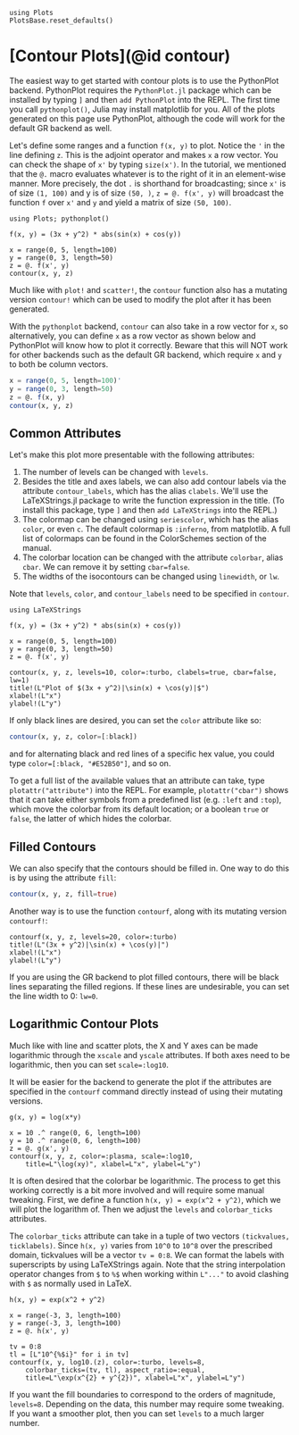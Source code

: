 ```@setup contour
using Plots
PlotsBase.reset_defaults()
```

# [Contour Plots](@id contour)

The easiest way to get started with contour plots is to use the PythonPlot backend. PythonPlot requires the `PythonPlot.jl` 
package which can be installed by typing `]` and then `add PythonPlot` into the REPL. The first time you call `pythonplot()`,
Julia may install matplotlib for you. All of the plots generated on this page use PythonPlot, although the code will work
for the default GR backend as well.

Let's define some ranges and a function `f(x, y)` to plot. Notice the `'` in the line defining `z`.
This is the adjoint operator and makes `x` a row vector. You can check the shape of `x'` by typing `size(x')`. In the
tutorial, we mentioned that the `@.` macro evaluates whatever is to the right of it in an element-wise manner. More
precisely, the dot `.` is shorthand for broadcasting; since `x'` is of size `(1, 100)` and y is of size `(50, )`, 
`z = @. f(x', y)` will broadcast the function `f` over `x'` and `y` and yield a matrix of size `(50, 100)`.

```@example contour
using Plots; pythonplot()

f(x, y) = (3x + y^2) * abs(sin(x) + cos(y))

x = range(0, 5, length=100)
y = range(0, 3, length=50)
z = @. f(x', y)
contour(x, y, z)
```

Much like with `plot!` and `scatter!`, the `contour` function also has a mutating version `contour!` which can be
used to modify the plot after it has been generated.

With the `pythonplot` backend, `contour` can also take in a row vector for `x`, so alternatively, you can define `x` as 
a row vector as shown below and PythonPlot will know how to plot it correctly. Beware that this will NOT work for other 
backends such as the default GR backend, which require `x` and `y` to both be column vectors.

```julia
x = range(0, 5, length=100)'
y = range(0, 3, length=50)
z = @. f(x, y)
contour(x, y, z)
```

## Common Attributes

Let's make this plot more presentable with the following attributes:

1. The number of levels can be changed with `levels`. 
2. Besides the title and axes labels, we can also add contour labels via the attribute `contour_labels`, which has the alias `clabels`. We'll use the LaTeXStrings.jl package to write the function expression in the title. (To install this package, type `]` and then `add LaTeXStrings` into the REPL.)
3. The colormap can be changed using `seriescolor`, which has the alias `color`, or even `c`. The default colormap is `:inferno`, from matplotlib. A full list of colormaps can be found in the ColorSchemes section of the manual.
4. The colorbar location can be changed with the attribute `colorbar`, alias `cbar`. We can remove it by setting `cbar=false`.
5. The widths of the isocontours can be changed using `linewidth`, or `lw`.

Note that `levels`, `color`, and `contour_labels` need to be specified in `contour`.

```@example contour
using LaTeXStrings

f(x, y) = (3x + y^2) * abs(sin(x) + cos(y))

x = range(0, 5, length=100)
y = range(0, 3, length=50)
z = @. f(x', y)

contour(x, y, z, levels=10, color=:turbo, clabels=true, cbar=false, lw=1)
title!(L"Plot of $(3x + y^2)|\sin(x) + \cos(y)|$")
xlabel!(L"x")
ylabel!(L"y")
```

If only black lines are desired, you can set the `color` attribute like so:

```julia
contour(x, y, z, color=[:black])
```

and for alternating black and red lines of a specific hex value, you could type `color=[:black, "#E52B50"]`, and so on.

To get a full list of the available values that an attribute can take, type `plotattr("attribute")` into the REPL. For
example, `plotattr("cbar")` shows that it can take either symbols from a predefined list (e.g. `:left` and `:top`), 
which move the colorbar from its default location; or a boolean `true` or `false`, the latter of which hides the 
colorbar.

## Filled Contours

We can also specify that the contours should be filled in. One way to do this is by using the attribute `fill`:

```julia
contour(x, y, z, fill=true)
```

Another way is to use the function `contourf`, along with its mutating version `contourf!`:

```@example contour
contourf(x, y, z, levels=20, color=:turbo)
title!(L"(3x + y^2)|\sin(x) + \cos(y)|")
xlabel!(L"x")
ylabel!(L"y")
```

If you are using the GR backend to plot filled contours, there will be black lines separating the filled regions. If
these lines are undesirable, you can set the line width to 0: `lw=0`.

## Logarithmic Contour Plots

Much like with line and scatter plots, the X and Y axes can be made logarithmic through the `xscale` and `yscale`
attributes. If both axes need to be logarithmic, then you can set `scale=:log10`.

It will be easier for the backend to generate the plot if the attributes are specified in the `contourf` command 
directly instead of using their mutating versions.

```@example contour
g(x, y) = log(x*y)

x = 10 .^ range(0, 6, length=100)
y = 10 .^ range(0, 6, length=100)
z = @. g(x', y)
contourf(x, y, z, color=:plasma, scale=:log10,
    title=L"\log(xy)", xlabel=L"x", ylabel=L"y")
```

It is often desired that the colorbar be logarithmic. The process to get this working correctly is a bit more involved
and will require some manual tweaking. First, we define a function `h(x, y) = exp(x^2 + y^2)`, which we will plot the 
logarithm of. Then we adjust the `levels` and `colorbar_ticks` attributes.

The `colorbar_ticks` attribute can take in a tuple of two vectors `(tickvalues, ticklabels)`. Since `h(x, y)` varies
from `10^0` to `10^8` over the prescribed domain, tickvalues will be a vector `tv = 0:8`. We can format
the labels with superscripts by using LaTeXStrings again. Note that the string interpolation operator changes from `$` 
to `%$` when working within `L"..."` to avoid clashing with `$` as normally used in LaTeX.

```@example contour
h(x, y) = exp(x^2 + y^2)

x = range(-3, 3, length=100)
y = range(-3, 3, length=100)
z = @. h(x', y)

tv = 0:8
tl = [L"10^{%$i}" for i in tv]
contourf(x, y, log10.(z), color=:turbo, levels=8, 
    colorbar_ticks=(tv, tl), aspect_ratio=:equal, 
    title=L"\exp(x^{2} + y^{2})", xlabel=L"x", ylabel=L"y")
```

If you want the fill boundaries to correspond to the orders of magnitude, `levels=8`. Depending on the data, this
number may require some tweaking. If you want a smoother plot, then you can set `levels` to a much larger number.
